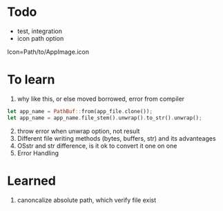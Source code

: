 # Todo
<!-- - Todo inside app   -->
<!-- - Rename variable, dir and file  --> 
- test, integration  
- icon path option
<!-- [Desktop Entry] -->
<!-- Version=0.13.23  -->
<!-- Type=Application -->
<!-- Name=appName -->
<!-- Comment=Application Description -->
<!-- TryExec=Path/to/AppImage -->
<!-- Exec=Path/to/AppImage -->
Icon=Path/to/AppImage.icon
<!-- Actions=Editor -->

# To learn 
1. why like this, or else moved borrowed, error from compiler
```rust 
let app_name = PathBuf::from(app_file.clone());
let app_name = app_name.file_stem().unwrap().to_str().unwrap();
```    
2. throw error when unwrap option, not result 
3. Different file writing methods (bytes, buffers, str) and its advanteages   
4. OSstr and str difference, is it ok to convert it one on one   
5. Error Handling

# Learned 
1. canoncalize absolute path, which verify file exist

